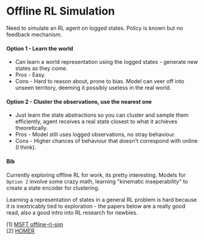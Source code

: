 # Offline RL Simulation

Need to simulate an RL agent on logged states.
Policy is known but no feedback mechanism.

#### Option 1 - Learn the world  

* Can learn a world representation using the logged states - generate new states
as they come.  
* Pros - Easy.  
* Cons - Hard to reason about, prone to bias. Model can veer off into unseen territory,
deeming it possibly useless in the real world.  

#### Option 2 - Cluster the observations, use the nearest one  

* Just learn the state abstractions so you can cluster and sample them efficiently,
agent receives a real state closest to what it achieves theoretically.  
* Pros - Model still uses logged observations, no stray behaviour.  
* Cons - Higher chances of behaviour that doesn't correspond with online (I think).  

#### Bib

Currently exploring offline RL for work, its pretty interesting. Models for `Option 2`
involve some crazy math, learning "kinematic inseperability" to create a state encoder
for clustering.  

Learning a representation of states in a general RL problem is hard because it is inextricably
tied to exploration - the papers below are a really good read, also a good intro into RL
research for newbies.  

[1] [MSFT offline-rl-sim](https://arxiv.org/pdf/2211.07614.pdf)  
[2] [HOMER](https://arxiv.org/pdf/1911.05815.pdf)

